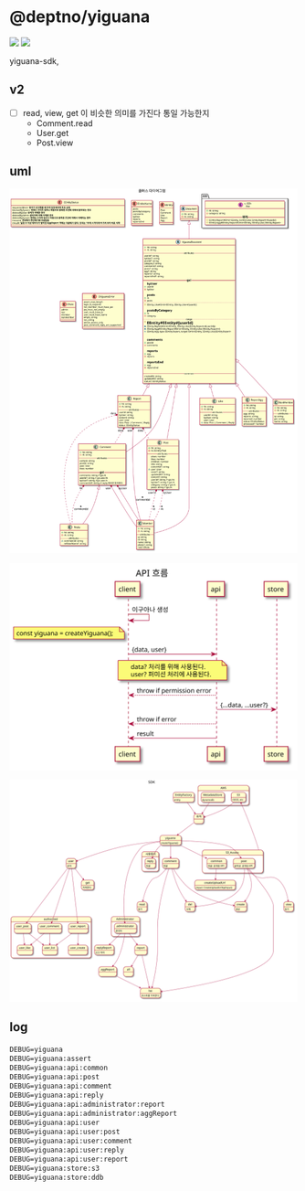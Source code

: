 # @deptno/yiguana

![](https://github.com/deptno/yiguana/workflows/pr/badge.svg)
![](https://github.com/deptno/yiguana/workflows/master/badge.svg)

yiguana-sdk,

## v2
- [ ] read, view, get 이 비슷한 의미를 가진다 통일 가능한지
  - Comment.read
  - User.get
  - Post.view
## uml

![](asset/svg/class-diagram.svg)

![](asset/svg/sequence-diagram.svg)

![](asset/svg/sdk.svg)

## log
```shell script
DEBUG=yiguana
DEBUG=yiguana:assert
DEBUG=yiguana:api:common
DEBUG=yiguana:api:post
DEBUG=yiguana:api:comment
DEBUG=yiguana:api:reply
DEBUG=yiguana:api:administrator:report
DEBUG=yiguana:api:administrator:aggReport
DEBUG=yiguana:api:user
DEBUG=yiguana:api:user:post
DEBUG=yiguana:api:user:comment
DEBUG=yiguana:api:user:reply
DEBUG=yiguana:api:user:report
DEBUG=yiguana:store:s3
DEBUG=yiguana:store:ddb
```
